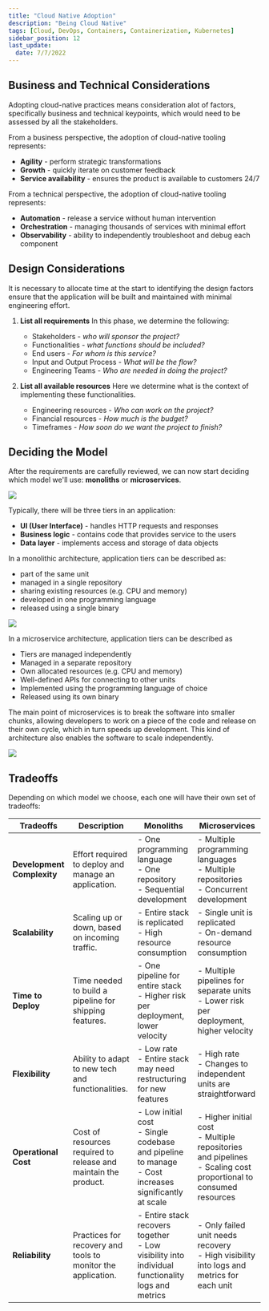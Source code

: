 ```yaml
---
title: "Cloud Native Adoption"
description: "Being Cloud Native"
tags: [Cloud, DevOps, Containers, Containerization, Kubernetes]
sidebar_position: 12
last_update:
  date: 7/7/2022
---
```



## Business and Technical Considerations

Adopting cloud-native practices means consideration alot of factors, specifically business and technical keypoints, which would need to be assessed by all the stakeholders.

From a business perspective, the adoption of cloud-native tooling represents:

- **Agility** - perform strategic transformations
- **Growth** - quickly iterate on customer feedback
- **Service availability** - ensures the product is available to customers 24/7

From a technical perspective, the adoption of cloud-native tooling represents:

- **Automation** - release a service without human intervention
- **Orchestration** - managing thousands of services with minimal effort
- **Observability** - ability to independently troubleshoot and debug each component


## Design Considerations

It is necessary to allocate time at the start to identifying the design factors ensure that the application will be built and maintained with minimal engineering effort.

1. **List all requirements**
    In this phase, we determine the following:
    - Stakeholders - *who will sponsor the project?*
    - Functionalities - *what functions should be included?*
    - End users - *For whom is this service?*
    - Input and Output Process - *What will be the flow?*
    - Engineering Teams - *Who are needed in doing the project?*


2. **List all available resources**
    Here we determine what is the context of implementing these functionalities.
    - Engineering resources - *Who can work on the project?*
    - Financial resources - *How much is the budget?*
    - Timeframes - *How soon do we want the project to finish?*


## Deciding the Model

After the requirements are carefully reviewed, we can now start deciding which model we'll use: **monoliths** or **microservices**.


<div class='img-center'>

![](/img/docs/udacity-suse-2-monoliths-micro.png)

</div>

Typically, there will be three tiers in an application:

<!-- ![](../../Images/udacity-suse-2-apptier.png) -->

- **UI (User Interface)** - handles HTTP requests and responses
- **Business logic** - contains code that provides service to the users
- **Data layer** - implements access and storage of data objects

In a monolithic architecture, application tiers can be described as:

- part of the same unit
- managed in a single repository
- sharing existing resources (e.g. CPU and memory)
- developed in one programming language
- released using a single binary
 

<div class='img-center'>

![](/img/docs/all-things-docker-k8s-monolith-vs-microservice.png)

</div>

In a microservice architecture, application tiers can be described as

- Tiers are managed independently
- Managed in a separate repository
- Own allocated resources (e.g. CPU and memory)
- Well-defined APIs for connecting to other units
- Implemented using the programming language of choice
- Released using its own binary
  
The main point of microservices is to break the software into smaller chunks, allowing developers to work on a piece of the code and release on their own cycle, which in turn speeds up development. This kind of architecture also enables the software to scale independently.

<div class='img-center'>

![](/img/docs/all-things-docker-k8s-microservice-booking-application.png)

</div>


## Tradeoffs

Depending on which model we choose, each one will have their own set of tradeoffs:

| Tradeoffs               | Description                                                                                  | Monoliths                                                                                                                               | Microservices                                                                                                                          |
|-------------------------|----------------------------------------------------------------------------------------------|-----------------------------------------------------------------------------------------------------------------------------------------|----------------------------------------------------------------------------------------------------------------------------------------|
| **Development Complexity** | Effort required to deploy and manage an application.                                      | - One programming language  <br /> - One repository <br /> - Sequential development                                                        | - Multiple programming languages <br /> - Multiple repositories <br /> - Concurrent development                                           |
| **Scalability**         | Scaling up or down, based on incoming traffic.                                               | - Entire stack is replicated <br /> - High resource consumption                                                                         | - Single unit is replicated <br /> - On-demand resource consumption                                                                     |
| **Time to Deploy**      | Time needed to build a pipeline for shipping features.                                       | - One pipeline for entire stack <br /> - Higher risk per deployment, lower velocity                                                     | - Multiple pipelines for separate units <br /> - Lower risk per deployment, higher velocity                                             |
| **Flexibility**         | Ability to adapt to new tech and functionalities.                                            | - Low rate <br /> - Entire stack may need restructuring for new features                                                                | - High rate <br /> - Changes to independent units are straightforward                                                                   |
| **Operational Cost**    | Cost of resources required to release and maintain the product.                              | - Low initial cost <br /> - Single codebase and pipeline to manage <br /> - Cost increases significantly at scale                          | - Higher initial cost <br /> - Multiple repositories and pipelines <br /> - Scaling cost proportional to consumed resources               |
| **Reliability**         | Practices for recovery and tools to monitor the application.                                 | - Entire stack recovers together <br /> - Low visibility into individual functionality logs and metrics                                 | - Only failed unit needs recovery <br /> - High visibility into logs and metrics for each unit                                          |

